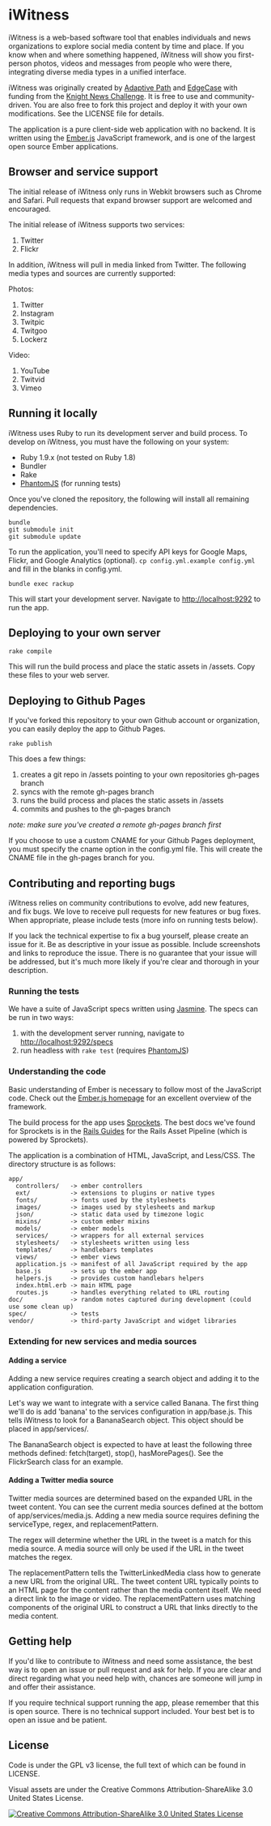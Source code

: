 # iWitness

iWitness is a web-based software tool that enables individuals and news 
organizations to explore social media content by time and place. If you know 
when and where something happened, iWitness will show you first-person photos, 
videos and messages from people who were there, integrating diverse media 
types in a unified interface.

iWitness was originally created by [Adaptive Path](http://adaptivepath.com/)
and [EdgeCase](http://edgecase.com) with funding from the [Knight News 
Challenge](http://www.knightfoundation.org/grants/20110148/).
It is free to use and community-driven. You are also free to fork this project 
and deploy it with your own modifications. See the LICENSE file for details.

The application is a pure client-side web application with no backend. It is 
written using the [Ember.js](http://emberjs.com) JavaScript framework, and is 
one of the largest open source Ember applications.

## Browser and service support

The initial release of iWitness only runs in Webkit browsers such as Chrome 
and Safari. Pull requests that expand browser support are welcomed and 
encouraged.

The initial release of iWitness supports two services:

1. Twitter
1. Flickr

In addition, iWitness will pull in media linked from Twitter. The following 
media types and sources are currently supported:

Photos:

1. Twitter
1. Instagram
1. Twitpic
1. Twitgoo
1. Lockerz

Video:

1. YouTube
1. Twitvid
1. Vimeo

## Running it locally

iWitness uses Ruby to run its development server and build process. To develop 
on iWitness, you must have the following on your system:

- Ruby 1.9.x (not tested on Ruby 1.8)
- Bundler
- Rake
- [PhantomJS](http://phantomjs.org/) (for running tests)

Once you've cloned the repository, the following will install all remaining 
dependencies.

```
bundle
git submodule init
git submodule update
```

To run the application, you'll need to specify API keys for Google Maps, 
Flickr, and Google Analytics (optional). `cp config.yml.example config.yml` and 
fill in the blanks in config.yml.

```
bundle exec rackup
```

This will start your development server.  Navigate to [http://localhost:9292]() 
to run the app.

## Deploying to your own server

```
rake compile
```

This will run the build process and place the static assets in /assets. Copy 
these files to your web server.

## Deploying to Github Pages

If you've forked this repository to your own Github account or organization, 
you can easily deploy the app to Github Pages.

```
rake publish
```

This does a few things:

1. creates a git repo in /assets pointing to your own repositories gh-pages 
   branch
1. syncs with the remote gh-pages branch
1. runs the build process and places the static assets in /assets
1. commits and pushes to the gh-pages branch

*note: make sure you've created a remote gh-pages branch first*

If you choose to use a custom CNAME for your Github Pages deployment, you must 
specify the cname option in the config.yml file. This will create the CNAME 
file in the gh-pages branch for you.

## Contributing and reporting bugs

iWitness relies on community contributions to evolve, add new features, and fix 
bugs. We love to receive pull requests for new features or bug fixes. When 
appropriate, please include tests (more info on running tests below).

If you lack the technical expertise to fix a bug yourself, please create an 
issue for it. Be as descriptive in your issue as possible.  Include screenshots 
and links to reproduce the issue. There is no guarantee that your issue will be 
addressed, but it's much more likely if you're clear and thorough in your 
description.

### Running the tests

We have a suite of JavaScript specs written using 
[Jasmine](https://jasmine.github.io/). The specs can be run in two 
ways:

1. with the development server running, navigate to 
   [http://localhost:9292/specs]()
2. run headless with `rake test` (requires [PhantomJS](http://phantomjs.org/))

### Understanding the code

Basic understanding of Ember is necessary to follow most of the JavaScript 
code. Check out the [Ember.js homepage](http://emberjs.com) for an excellent 
overview of the framework.

The build process for the app uses 
[Sprockets](https://github.com/sstephenson/sprockets). The best docs we've 
found for Sprockets is in the [Rails 
Guides](http://guides.rubyonrails.org/asset_pipeline.html) for the Rails Asset 
Pipeline (which is powered by Sprockets).

The application is a combination of HTML, JavaScript, and Less/CSS. The 
directory structure is as follows:

    app/
      controllers/   -> ember controllers
      ext/           -> extensions to plugins or native types
      fonts/         -> fonts used by the stylesheets
      images/        -> images used by stylesheets and markup
      json/          -> static data used by timezone logic
      mixins/        -> custom ember mixins
      models/        -> ember models
      services/      -> wrappers for all external services
      stylesheets/   -> stylesheets written using less
      templates/     -> handlebars templates
      views/         -> ember views
      application.js -> manifest of all JavaScript required by the app
      base.js        -> sets up the ember app
      helpers.js     -> provides custom handlebars helpers
      index.html.erb -> main HTML page
      routes.js      -> handles everything related to URL routing
    doc/             -> random notes captured during development (could use some clean up)
    spec/            -> tests
    vendor/          -> third-party JavaScript and widget libraries

### Extending for new services and media sources


#### Adding a service

Adding a new service requires creating a search object and adding it to the 
application configuration.

Let's way we want to integrate with a service called Banana. The first thing 
we'll do is add 'banana' to the services configuration in app/base.js. This 
tells iWitness to look for a BananaSearch object. This object should be placed 
in app/services/.

The BananaSearch object is expected to have at least the following three 
methods defined: fetch(target), stop(), hasMorePages(). See the FlickrSearch 
class for an example.

#### Adding a Twitter media source

Twitter media sources are determined based on the expanded URL in the tweet 
content. You can see the current media sources defined at the bottom of 
app/services/media.js. Adding a new media source requires defining the 
serviceType, regex, and replacementPattern.

The regex will determine whether the URL in the tweet is a match for this media 
source. A media source will only be used if the URL in the tweet matches the 
regex.

The replacementPattern tells the TwitterLinkedMedia class how to generate a new 
URL from the original URL. The tweet content URL typically points to an HTML 
page for the content rather than the media content itself. We need a direct 
link to the image or video. The replacementPattern uses matching components of 
the original URL to construct a URL that links directly to the media content.

## Getting help

If you'd like to contribute to iWitness and need some assistance, the best way 
is to open an issue or pull request and ask for help. If you are clear and 
direct regarding what you need help with, chances are someone will jump in and 
offer their assistance.

If you require technical support running the app, please remember that this is 
open source. There is no technical support included. Your best bet is to open 
an issue and be patient.

## License

Code is under the GPL v3 license, the full text of which can be found in LICENSE.

Visual assets are under the Creative Commons Attribution-ShareAlike 3.0 
United States License.

[![Creative Commons Attribution-ShareAlike 3.0 United States 
License](http://i.creativecommons.org/l/by-sa/3.0/us/88x31.png)](http://creativecommons.org/licenses/by-sa/3.0/us/)

